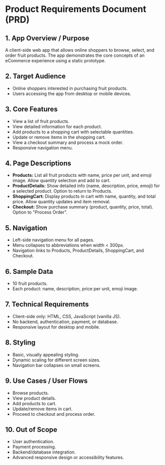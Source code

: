 # Product Requirements Document (PRD)

## 1. App Overview / Purpose

A client-side web app that allows online shoppers to browse, select, and order fruit products. The app demonstrates the core concepts of an eCommerce experience using a static prototype.

## 2. Target Audience

- Online shoppers interested in purchasing fruit products.
- Users accessing the app from desktop or mobile devices.

## 3. Core Features

- View a list of fruit products.
- View detailed information for each product.
- Add products to a shopping cart with selectable quantities.
- Update or remove items in the shopping cart.
- View a checkout summary and process a mock order.
- Responsive navigation menu.

## 4. Page Descriptions

- **Products:** List all fruit products with name, price per unit, and emoji image. Allow quantity selection and add to cart.
- **ProductDetails:** Show detailed info (name, description, price, emoji) for a selected product. Option to return to Products.
- **ShoppingCart:** Display products in cart with name, quantity, and total price. Allow quantity updates and item removal.
- **Checkout:** Show purchase summary (product, quantity, price, total). Option to "Process Order".

## 5. Navigation

- Left-side navigation menu for all pages.
- Menu collapses to abbreviations when width < 300px.
- Navigation links to Products, ProductDetails, ShoppingCart, and Checkout.

## 6. Sample Data

- 10 fruit products.
- Each product: name, description, price per unit, emoji image.

## 7. Technical Requirements

- Client-side only: HTML, CSS, JavaScript (vanilla JS).
- No backend, authentication, payment, or database.
- Responsive layout for desktop and mobile.

## 8. Styling

- Basic, visually appealing styling.
- Dynamic scaling for different screen sizes.
- Navigation bar collapses on small screens.

## 9. Use Cases / User Flows

- Browse products.
- View product details.
- Add products to cart.
- Update/remove items in cart.
- Proceed to checkout and process order.

## 10. Out of Scope

- User authentication.
- Payment processing.
- Backend/database integration.
- Advanced responsive design or accessibility features.
